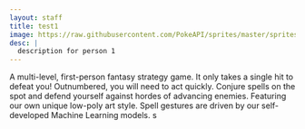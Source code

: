 ```yaml
---
layout: staff
title: test1
image: https://raw.githubusercontent.com/PokeAPI/sprites/master/sprites/pokemon/2.png
desc: |
  description for person 1
---
```

A multi-level, first-person fantasy strategy game. It only takes a single hit to defeat you! Outnumbered, you will need to act quickly. Conjure spells on the spot and defend yourself against hordes of advancing enemies. Featuring our own unique low-poly art style. Spell gestures are driven by our self-developed Machine Learning models.
s